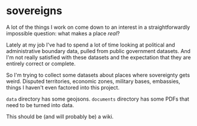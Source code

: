 sovereigns
==========

A lot of the things I work on come down to an interest in a straightforwardly impossible question: what makes a place *real*?

Lately at my job I've had to spend a lot of time looking at political and administrative boundary data, pulled from public government datasets. And I'm not really satisfied with these datasets and the expectation that they are entirely correct or complete. 

So I'm trying to collect some datasets about places where sovereignty gets weird. Disputed territories, economic zones, military bases, embassies, things I haven't even factored into this project.

`data` directory has some geojsons.
`documents` directory has some PDFs that need to be turned into data. 

This should be (and will probably be) a wiki. 